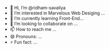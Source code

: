- 👋 Hi, I’m @ridham-savaliya
- 👀 I’m interested in Marvelous Web Desiging ...
- 🌱 I’m currently learning Front-End...
- 💞️ I’m looking to collaborate on ...
- 📫 How to reach me ...
- 😄 Pronouns: ...
- ⚡ Fun fact: ...

<!---
ridham-Work/ridham-Work is a ✨ special ✨ repository because its `README.md` (this file) appears on your GitHub profile.
You can click the Preview link to take a look at your changes.
--->
